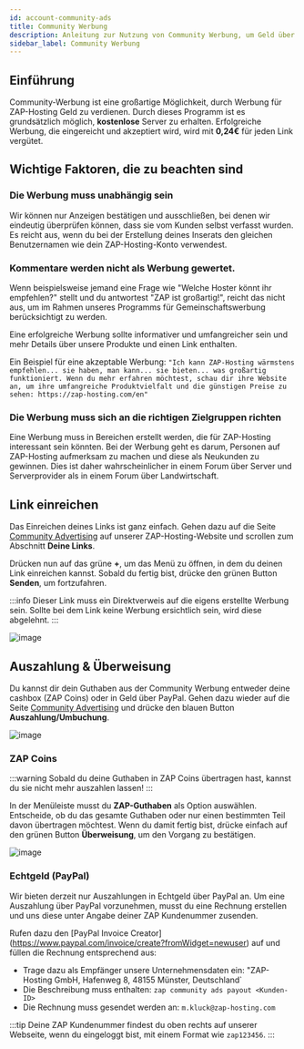 ```yaml
---
id: account-community-ads
title: Community Werbung
description: Anleitung zur Nutzung von Community Werbung, um Geld über ZAP-Hosting zu verdienen - ZAP-Hosting.com Dokumentation
sidebar_label: Community Werbung
---
```




## Einführung

Community-Werbung ist eine großartige Möglichkeit, durch Werbung für ZAP-Hosting Geld zu verdienen. Durch dieses Programm ist es grundsätzlich möglich, **kostenlose** Server zu erhalten. Erfolgreiche Werbung, die eingereicht und akzeptiert wird, wird mit **0,24€** für jeden Link vergütet.



## Wichtige Faktoren, die zu beachten sind

### Die Werbung muss unabhängig sein

Wir können nur Anzeigen bestätigen und ausschließen, bei denen wir eindeutig überprüfen können, dass sie vom Kunden selbst verfasst wurden. Es reicht aus, wenn du bei der Erstellung deines Inserats den gleichen Benutzernamen wie dein ZAP-Hosting-Konto verwendest.

### Kommentare werden nicht als Werbung gewertet.

Wenn beispielsweise jemand eine Frage wie "Welche Hoster könnt ihr empfehlen?" stellt und du antwortest "ZAP ist großartig!", reicht das nicht aus, um im Rahmen unseres Programms für Gemeinschaftswerbung berücksichtigt zu werden.

Eine erfolgreiche Werbung sollte informativer und umfangreicher sein und mehr Details über unsere Produkte und einen Link enthalten. 

Ein Beispiel für eine akzeptable Werbung: `"Ich kann ZAP-Hosting wärmstens empfehlen... sie haben, man kann... sie bieten... was großartig funktioniert. Wenn du mehr erfahren möchtest, schau dir ihre Website an, um ihre umfangreiche Produktvielfalt und die günstigen Preise zu sehen: https://zap-hosting.com/en"`

### Die Werbung muss sich an die richtigen Zielgruppen richten

Eine Werbung muss in Bereichen erstellt werden, die für ZAP-Hosting interessant sein könnten.
Bei der Werbung geht es darum, Personen auf ZAP-Hosting aufmerksam zu machen und diese als Neukunden zu gewinnen.
Dies ist daher wahrscheinlicher in einem Forum über Server und Serverprovider als in einem Forum über Landwirtschaft.

## Link einreichen

Das Einreichen deines Links ist ganz einfach. Gehen dazu auf die Seite [Community Advertising](https://zap-hosting.com/en/customer/communityads/) auf unserer ZAP-Hosting-Website und scrollen zum Abschnitt **Deine Links**.

Drücken nun auf das grüne **+**, um das Menü zu öffnen, in dem du deinen Link einreichen kannst. Sobald du fertig bist, drücke den grünen Button **Senden**, um fortzufahren.

:::info
Dieser Link muss ein Direktverweis auf die eigens erstellte Werbung sein. Sollte bei dem Link keine Werbung ersichtlich sein, wird diese abgelehnt.
:::

![image](https://github.com/zaphosting/docs/assets/42719082/12839234-efe5-45f5-8d9c-addb69af3e60)

## Auszahlung & Überweisung

Du kannst dir dein Guthaben aus der Community Werbung entweder deine cashbox (ZAP Coins) oder in Geld über PayPal. Gehen dazu wieder auf die Seite [Community Advertising](https://zap-hosting.com/de/customer/communityads/) und drücke den blauen Button **Auszahlung/Umbuchung**.

![image](https://github.com/zaphosting/docs/assets/42719082/de11ee5a-97e5-432a-944c-7f0e2dd9d448)

### ZAP Coins

:::warning Sobald du deine Guthaben in ZAP Coins übertragen hast, kannst du sie nicht mehr auszahlen lassen!
:::

In der Menüleiste musst du **ZAP-Guthaben** als Option auswählen. Entscheide, ob du das gesamte Guthaben oder nur einen bestimmten Teil davon übertragen möchtest. Wenn du damit fertig bist, drücke einfach auf den grünen Button **Überweisung**, um den Vorgang zu bestätigen.

![image](https://github.com/zaphosting/docs/assets/42719082/5e88aeee-cb33-46b4-a3c4-4da92273f7b1)



### Echtgeld (PayPal)

Wir bieten derzeit nur Auszahlungen in Echtgeld über PayPal an. Um eine Auszahlung über PayPal vorzunehmen, musst du eine Rechnung erstellen und uns diese unter Angabe deiner ZAP Kundenummer zusenden.

Rufen dazu den [PayPal Invoice Creator] (https://www.paypal.com/invoice/create?fromWidget=newuser) auf und füllen die Rechnung entsprechend aus:

- Trage dazu als Empfänger unsere Unternehmensdaten ein: "ZAP-Hosting GmbH, Hafenweg 8, 48155 Münster, Deutschland`
- Die Beschreibung muss enthalten: `zap community ads payout <Kunden-ID>`
- Die Rechnung muss gesendet werden an: `m.kluck@zap-hosting.com`

:::tip
Deine ZAP Kundenummer findest du oben rechts auf unserer Webseite, wenn du eingeloggt bist, mit einem Format wie `zap123456`.
:::